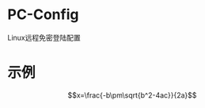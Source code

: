 # PC-Config
Linux远程免密登陆配置



<script type="text/javascript" src="http://cdn.mathjax.org/mathjax/latest/MathJax.js?config=default"></script>
# 示例
$$x=\frac{-b\pm\sqrt{b^2-4ac}}{2a}$$
